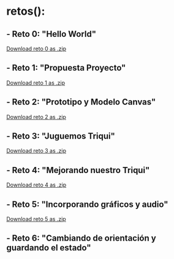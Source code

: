 # retos():
## - Reto 0: "Hello World"
   <a href="https://github.com/hernan940730/MovilesUnal/raw/master/reto0.zip" class="btn">Download reto 0 as .zip</a>
## - Reto 1: "Propuesta Proyecto"
   <a href="https://github.com/hernan940730/MovilesUnal/raw/master/reto1.zip" class="btn">Download reto 1 as .zip</a>
## - Reto 2: "Prototipo y Modelo Canvas"
   <a href="https://github.com/hernan940730/MovilesUnal/raw/master/reto2.zip" class="btn">Download reto 2 as .zip</a>
## - Reto 3: "Juguemos Triqui"
   <a href="https://github.com/hernan940730/MovilesUnal/raw/master/reto3.zip" class="btn">Download reto 3 as .zip</a>
## - Reto 4: "Mejorando nuestro Triqui"
   <a href="https://github.com/hernan940730/MovilesUnal/raw/master/reto4.zip" class="btn">Download reto 4 as .zip</a>
## - Reto 5: "Incorporando gráficos y audio"
   <a href="https://github.com/hernan940730/MovilesUnal/raw/master/reto5.zip" class="btn">Download reto 5 as .zip</a>
## - Reto 6: "Cambiando de orientación y guardando el estado"
